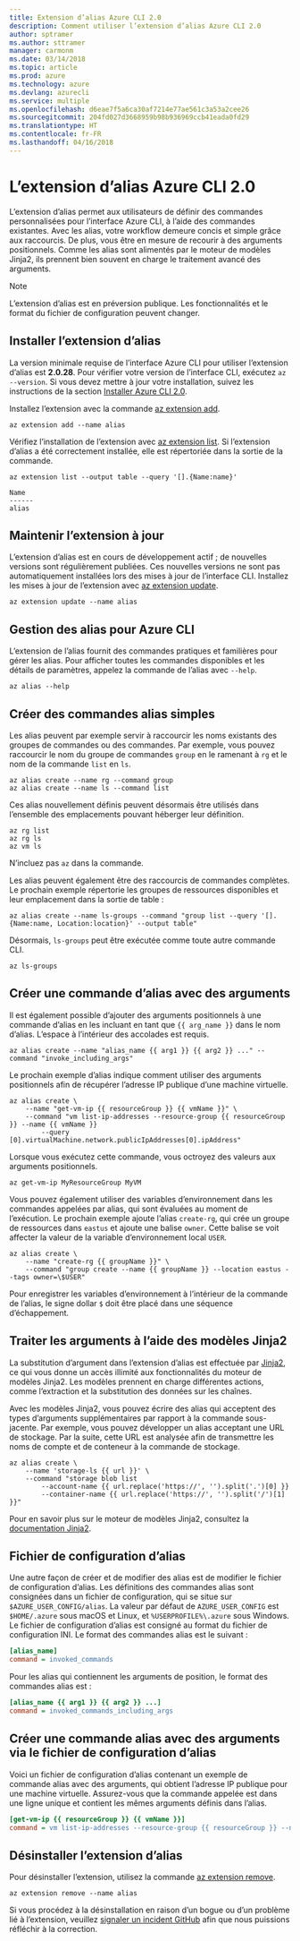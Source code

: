 ```yaml
---
title: Extension d’alias Azure CLI 2.0
description: Comment utiliser l’extension d’alias Azure CLI 2.0
author: sptramer
ms.author: sttramer
manager: carmonm
ms.date: 03/14/2018
ms.topic: article
ms.prod: azure
ms.technology: azure
ms.devlang: azurecli
ms.service: multiple
ms.openlocfilehash: d6eae7f5a6ca30af7214e77ae561c3a53a2cee26
ms.sourcegitcommit: 204fd027d3668959b98b936969ccb41eada0fd29
ms.translationtype: HT
ms.contentlocale: fr-FR
ms.lasthandoff: 04/16/2018
---
```

# <a name="the-azure-cli-20-alias-extension"></a>L’extension d’alias Azure CLI 2.0

L’extension d’alias permet aux utilisateurs de définir des commandes personnalisées pour l’interface Azure CLI, à l’aide des commandes existantes. Avec les alias, votre workflow demeure concis et simple grâce aux raccourcis. De plus, vous être en mesure de recourir à des arguments positionnels. Comme les alias sont alimentés par le moteur de modèles Jinja2, ils prennent bien souvent en charge le traitement avancé des arguments.

> [!NOTE]
> L’extension d’alias est en préversion publique. Les fonctionnalités et le format du fichier de configuration peuvent changer.

## <a name="install-the-alias-extension"></a>Installer l’extension d’alias

La version minimale requise de l’interface Azure CLI pour utiliser l’extension d’alias est **2.0.28**. Pour vérifier votre version de l’interface CLI, exécutez `az --version`. Si vous devez mettre à jour votre installation, suivez les instructions de la section [Installer Azure CLI 2.0](./install-azure-cli.md).

Installez l’extension avec la commande [az extension add](/cli/azure/extension#az-extension-add).

```azurecli
az extension add --name alias
```

Vérifiez l’installation de l’extension avec [az extension list](/cli/azure/extension#az-extension-list). Si l’extension d’alias a été correctement installée, elle est répertoriée dans la sortie de la commande.

```azurecli
az extension list --output table --query '[].{Name:name}'
```

```output
Name
------
alias
```


## <a name="keep-the-extension-up-to-date"></a>Maintenir l’extension à jour

L’extension d’alias est en cours de développement actif ; de nouvelles versions sont régulièrement publiées. Ces nouvelles versions ne sont pas automatiquement installées lors des mises à jour de l’interface CLI. Installez les mises à jour de l’extension avec [az extension update](/cli/azure/extension#az-extension-update).

```azurecli
az extension update --name alias
```


## <a name="manage-aliases-for-the-azure-cli"></a>Gestion des alias pour Azure CLI

L’extension de l’alias fournit des commandes pratiques et familières pour gérer les alias. Pour afficher toutes les commandes disponibles et les détails de paramètres, appelez la commande de l’alias avec `--help`.

```azurecli
az alias --help
```


## <a name="create-simple-alias-commands"></a>Créer des commandes alias simples

Les alias peuvent par exemple servir à raccourcir les noms existants des groupes de commandes ou des commandes. Par exemple, vous pouvez raccourcir le nom du groupe de commandes `group` en le ramenant à `rg` et le nom de la commande `list` en `ls`.

```azurecli
az alias create --name rg --command group
az alias create --name ls --command list
```

Ces alias nouvellement définis peuvent désormais être utilisés dans l’ensemble des emplacements pouvant héberger leur définition.

```azurecli
az rg list
az rg ls
az vm ls
```

N’incluez pas `az` dans la commande.

Les alias peuvent également être des raccourcis de commandes complètes. Le prochain exemple répertorie les groupes de ressources disponibles et leur emplacement dans la sortie de table :

```azurecli
az alias create --name ls-groups --command "group list --query '[].{Name:name, Location:location}' --output table"
```

Désormais, `ls-groups` peut être exécutée comme toute autre commande CLI.

```azurecli
az ls-groups
```


## <a name="create-an-alias-command-with-arguments"></a>Créer une commande d’alias avec des arguments

Il est également possible d’ajouter des arguments positionnels à une commande d’alias en les incluant en tant que `{{ arg_name }}` dans le nom d’alias. L’espace à l’intérieur des accolades est requis.

```azurecli
az alias create --name "alias_name {{ arg1 }} {{ arg2 }} ..." --command "invoke_including_args"
```

Le prochain exemple d’alias indique comment utiliser des arguments positionnels afin de récupérer l’adresse IP publique d’une machine virtuelle.

```azurecli
az alias create \
    --name "get-vm-ip {{ resourceGroup }} {{ vmName }}" \
    --command "vm list-ip-addresses --resource-group {{ resourceGroup }} --name {{ vmName }}
        --query [0].virtualMachine.network.publicIpAddresses[0].ipAddress"
```

Lorsque vous exécutez cette commande, vous octroyez des valeurs aux arguments positionnels.

```azurecli
az get-vm-ip MyResourceGroup MyVM
```

Vous pouvez également utiliser des variables d’environnement dans les commandes appelées par alias, qui sont évaluées au moment de l’exécution. Le prochain exemple ajoute l’alias `create-rg`, qui crée un groupe de ressources dans `eastus` et ajoute une balise `owner`. Cette balise se voit affecter la valeur de la variable d’environnement local `USER`.

```azurecli
az alias create \
    --name "create-rg {{ groupName }}" \
    --command "group create --name {{ groupName }} --location eastus --tags owner=\$USER"
```

Pour enregistrer les variables d’environnement à l’intérieur de la commande de l’alias, le signe dollar `$` doit être placé dans une séquence d’échappement.


## <a name="process-arguments-using-jinja2-templates"></a>Traiter les arguments à l’aide des modèles Jinja2

La substitution d’argument dans l’extension d’alias est effectuée par [Jinja2](http://jinja.pocoo.org/docs/2.10/), ce qui vous donne un accès illimité aux fonctionnalités du moteur de modèles Jinja2. Les modèles prennent en charge différentes actions, comme l’extraction et la substitution des données sur les chaînes.

Avec les modèles Jinja2, vous pouvez écrire des alias qui acceptent des types d’arguments supplémentaires par rapport à la commande sous-jacente. Par exemple, vous pouvez développer un alias acceptant une URL de stockage. Par la suite, cette URL est analysée afin de transmettre les noms de compte et de conteneur à la commande de stockage.

```azurecli
az alias create \
    --name 'storage-ls {{ url }}' \
    --command "storage blob list
        --account-name {{ url.replace('https://', '').split('.')[0] }}
        --container-name {{ url.replace('https://', '').split('/')[1] }}"
```

Pour en savoir plus sur le moteur de modèles Jinja2, consultez la [documentation Jinja2](http://jinja.pocoo.org/docs/2.10/templates/).


## <a name="alias-configuration-file"></a>Fichier de configuration d’alias

Une autre façon de créer et de modifier des alias est de modifier le fichier de configuration d’alias. Les définitions des commandes alias sont consignées dans un fichier de configuration, qui se situe sur `$AZURE_USER_CONFIG/alias`. La valeur par défaut de `AZURE_USER_CONFIG` est `$HOME/.azure` sous macOS et Linux, et `%USERPROFILE%\.azure` sous Windows. Le fichier de configuration d’alias est consigné au format du fichier de configuration INI. Le format des commandes alias est le suivant :

```ini
[alias_name]
command = invoked_commands
```

Pour les alias qui contiennent les arguments de position, le format des commandes alias est :

```ini
[alias_name {{ arg1 }} {{ arg2 }} ...]
command = invoked_commands_including_args
```


## <a name="create-an-alias-command-with-arguments-via-the-alias-configuration-file"></a>Créer une commande alias avec des arguments via le fichier de configuration d’alias

Voici un fichier de configuration d’alias contenant un exemple de commande alias avec des arguments, qui obtient l’adresse IP publique pour une machine virtuelle. Assurez-vous que la commande appelée est dans une ligne unique et contient les mêmes arguments définis dans l’alias.

```ini
[get-vm-ip {{ resourceGroup }} {{ vmName }}]
command = vm list-ip-addresses --resource-group {{ resourceGroup }} --name {{ vmName }} --query [0].virtualMachine.network.publicIpAddresses[0].ipAddress
```


## <a name="uninstall-the-alias-extension"></a>Désinstaller l’extension d’alias

Pour désinstaller l’extension, utilisez la commande [az extension remove](/cli/azure/extension#az-extension-remove).

```azurecli
az extension remove --name alias
```

Si vous procédez à la désinstallation en raison d’un bogue ou d’un problème lié à l’extension, veuillez [signaler un incident GitHub](https://github.com/Azure/azure-cli-extensions/issues) afin que nous puissions réfléchir à la correction.
